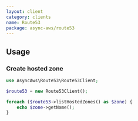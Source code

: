 ```yaml
---
layout: client
category: clients
name: Route53
package: async-aws/route53
---
```


## Usage

### Create hosted zone

```php
use AsyncAws\Route53\Route53Client;

$route53 = new Route53Client();

foreach ($route53->listHostedZones() as $zone) {
    echo $zone->getName();
}
```
